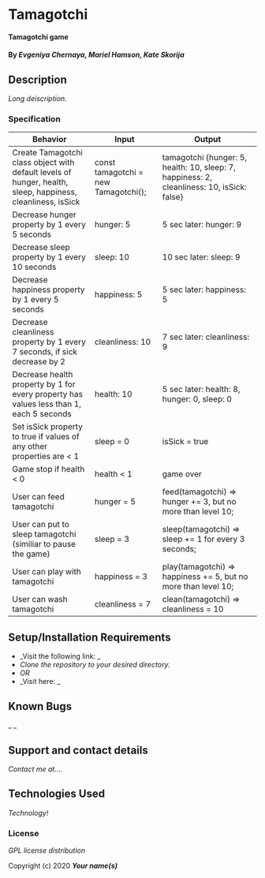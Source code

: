 # Tamagotchi

#### Tamagotchi game

#### By _**Evgeniya Chernaya, Mariel Hamson, Kate Skorija**_

## Description

_Long deiscription._

### Specification
| Behavior | Input | Output|
|----------|-------|-------|
| Create Tamagotchi class object with default levels of hunger, health, sleep, happiness, cleanliness, isSick | const tamagotchi = new Tamagotchi(); | tamagotchi {hunger: 5, health: 10, sleep: 7, happiness: 2, cleanliness: 10, isSick: false} |
| Decrease hunger property by 1 every 5 seconds | hunger: 5 | 5 sec later: hunger: 9 |
| Decrease sleep property by 1 every 10 seconds | sleep: 10 | 10 sec later: sleep: 9 |
| Decrease happiness property by 1 every 5 seconds | happiness: 5 | 5 sec later: happiness: 5 |
| Decrease cleanliness property by 1 every 7 seconds, if sick decrease by 2 | cleanliness: 10 | 7 sec later: cleanliness: 9 |
| Decrease health property by 1 for every property has values less than 1, each 5 seconds | health: 10 | 5 sec later: health: 8, hunger: 0, sleep: 0 |
| Set isSick property to true if values of any other properties are < 1 | sleep = 0 | isSick = true |
| Game stop if health < 0 | health < 1 | game over |
| User can feed tamagotchi | hunger = 5 | feed(tamagotchi) => hunger += 3, but no more than level 10; |
| User can put to sleep tamagotchi (similiar to pause the game) | sleep = 3 | sleep(tamagotchi) => sleep += 1 for every 3 seconds; |
| User can play with tamagotchi | happiness = 3 | play(tamagotchi) => happiness += 5, but no more than level 10;|
| User can wash tamagotchi | cleanliness = 7 | clean(tamagotchi) => cleanliness = 10 |

## Setup/Installation Requirements

* _Visit the following link: _
* _Clone the repository to your desired directory._
* _OR_
* _Visit here: _


## Known Bugs

_ _
## Support and contact details

_Contact me at...._

## Technologies Used

_Technology!_

### License

*GPL license distribution*

Copyright (c) 2020 **_Your name(s)_**